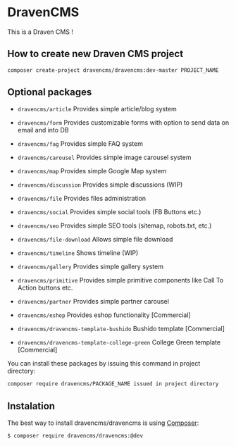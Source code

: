 # DravenCMS

This is a Draven CMS !

## How to create new Draven CMS project

```sh
composer create-project dravencms/dravencms:dev-master PROJECT_NAME
```

## Optional packages

- `dravencms/article` Provides simple article/blog system
- `dravencms/form` Provides customizable forms with option to send data on email and into DB
- `dravencms/fag` Provides simple FAQ system
- `dravencms/carousel` Provides simple image carousel system
- `dravencms/map` Provides simple Google Map system
- `dravencms/discussion` Provides simple discussions (WIP)
- `dravencms/file` Provides files administration
- `dravencms/social` Provides simple social tools (FB Buttons etc.)
- `dravencms/seo` Provides simple SEO tools (sitemap, robots.txt, etc.)
- `dravencms/file-download` Allows simple file download
- `dravencms/timeline` Shows timeline (WIP)
- `dravencms/gallery` Provides simple gallery system
- `dravencms/primitive` Provides simple primitive components like Call To Action buttons etc.
- `dravencms/partner` Provides simple partner carousel

- `dravencms/eshop` Provides eshop functionality [Commercial]
- `dravencms/dravencms-template-bushido` Bushido template [Commercial]
- `dravencms/dravencms-template-college-green` College Green template [Commercial]

You can install these packages by issuing this command in project directory:

```sh
composer require dravencms/PACKAGE_NAME issued in project directory
```

## Instalation

The best way to install dravencms/dravencms is using  [Composer](http://getcomposer.org/):


```sh
$ composer require dravencms/dravencms:@dev
```
